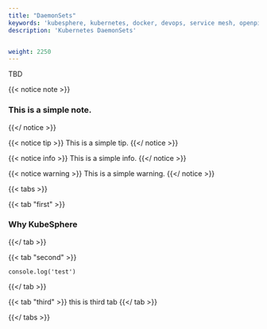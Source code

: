 ```yaml
---
title: "DaemonSets"
keywords: 'kubesphere, kubernetes, docker, devops, service mesh, openpitrix'
description: 'Kubernetes DaemonSets'


weight: 2250
---
```


TBD

{{< notice note >}}
### This is a simple note.
{{</ notice >}}

{{< notice tip >}}
This is a simple tip.
{{</ notice >}}

{{< notice info >}}
This is a simple info.
{{</ notice >}}

{{< notice warning >}}
This is a simple warning.
{{</ notice >}}

{{< tabs >}}

{{< tab "first" >}}
### Why KubeSphere
{{</ tab >}}

{{< tab "second" >}}
```
console.log('test')
```
{{</ tab >}}

{{< tab "third" >}}
this is third tab
{{</ tab >}}

{{</ tabs >}}

